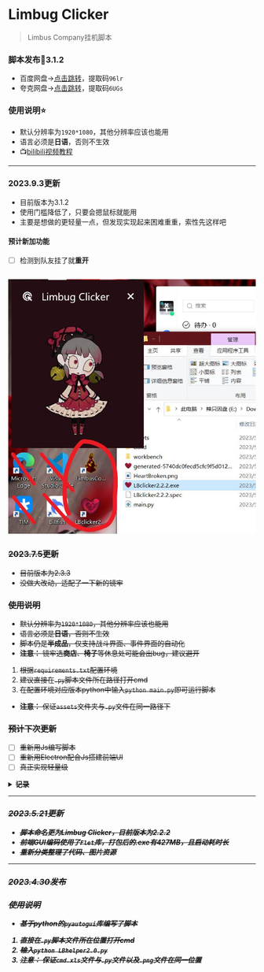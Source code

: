 # Limbug Clicker
> Limbus Company挂机脚本
### 脚本发布🍺3.1.2
- 百度网盘→[点击跳转](https://pan.baidu.com/s/1FZFoO3Iuwp6MxNd1XUszCw)，提取码`96lr`
- 夸克网盘→[点击跳转](https://pan.quark.cn/s/d67cc165bb6a)，提取码`6UGs`
### 使用说明⭐
- 默认分辨率为``1920*1080``，其他分辨率应该也能用
- 语言必须是**日语**，否则不生效
- 📺[bilibili视频教程]()
---
### 2023.9.3更新
- 目前版本为3.1.2
- 使用门槛降低了，只要会摁鼠标就能用
- 主要是想做的更轻量一点，但发现实现起来困难重重，索性先这样吧
#### 预计新加功能
- [ ] 检测到队友挂了就**重开**

![放个封面图](https://github.com/Xie-Tiao/My-Imgurl/blob/main/Limbug_Clicker_example_1.jpg "示例")
---
### ~~2023.7.5更新~~
- ~~目前版本为2.3.3~~
- ~~没做大改动，适配了一下新的镜牢~~
### ~~使用说明~~
- ~~默认分辨率为``1920*1080``，其他分辨率应该也能用~~
- ~~语言必须是**日语**，否则不生效~~
- ~~脚本仍是**半成品**，仅支持战斗界面、事件界面的自动化~~
- ~~**注意：** 镜牢选**商店**、**椅子**等休息处可能会出bug，建议避开~~
1. ~~根据`requirements.txt`配置环境~~
2. ~~建议直接在`.py`脚本文件所在路径打开cmd~~
3. ~~在配置环境对应版本python中输入`python main.py`即可运行脚本~~
- ~~**注意：** 保证`assets`文件夹与`.py`文件在同一路径下~~
### ~~预计下次更新~~
- [ ] ~~重新用Js编写脚本~~
- [ ] ~~重新用Electron配合Js搭建前端UI~~
- [ ] ~~真正实现轻量级~~
<details>
<summary><b><s> 记录<s><b></summary>
<b><i>2023.5.22<i><b>
<ul>
<li>方案 1：继续装opencv，用vs2022开发
<li>方案 2：研究其他语言py结合方法
</ul>
</details>
  
---
  
### ~~2023.5.21更新~~
- ~~脚本命名更为**Limbug Clicker**，目前版本为2.2.2~~
- ~~前端GUI编码使用了`Flet`库，打包后的.exe有*427MB*，且启动耗时长~~
- ~~重新分类整理了代码、图片资源~~
---
### ~~**2023.4.30发布**~~
### ~~**使用说明**~~
- ~~基于python的`pyautogui`库编写了脚本~~
1. ~~直接在`.py`脚本文件所在位置打开cmd~~
2. ~~输入`python LBhelper2.0.py`~~
3. ~~**注意：** 保证`cmd.xls`文件与`.py`文件以及`.png`文件在同一位置~~


